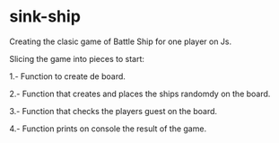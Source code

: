 # sink-ship

Creating the clasic game of Battle Ship for one player on Js. 

Slicing the game into pieces to start:

1.- Function to create de board. 

2.- Function that creates and places the ships randomdy on the board.

3.- Function that checks the players guest on the board.

4.- Function prints on console the result of the game. 
